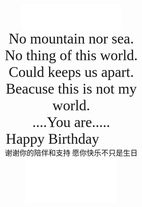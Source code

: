 
<center><iframe frameborder="no" border="0" marginwidth="0" marginheight="0" width=330 height=86 src="//music.163.com/outchain/player?type=2&id=4875075&auto=1&height=66"></iframe><center>    
    
    
<center><font face="Times New Roman" size=10>No mountain nor sea.</font></center>
    
<center><font face="Times New Roman" size=10>No thing of this world.</font></center>
    
<center><font face="Times New Roman" size=10>Could keeps us apart.</font></center>
    
<center><font face="Times New Roman" size=10>Beacuse this is not my world.</font></center>
    
<center><font face="Times New Roman" size=13>....You are.....</font></center>
    
<center><font face="Times New Roman" size=10>Happy Birthday 🎊🎊🎊 </font></center>    
    
      
    
    
<center><font face="微软雅黑" size=5>谢谢你的陪伴和支持 愿你快乐不只是生日</font></center>    
    
        
<iframe src="//player.bilibili.com/player.html?aid=78258226&bvid=BV11J411i742&cid=133905422&page=1" scrolling="no" border="0" frameborder="no" framespacing="0" allowfullscreen="true"> </iframe>
    

